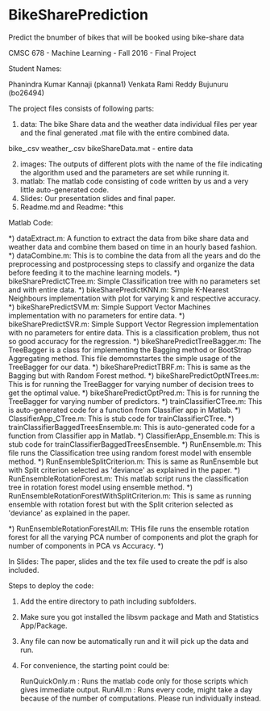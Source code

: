 # BikeSharePrediction
Predict the bnumber of bikes that will be booked using bike-share data

CMSC 678 - Machine Learning - Fall 2016 - Final Project


Student Names:

Phanindra Kumar Kannaji (pkanna1)
Venkata Rami Reddy Bujunuru (bo26494)


The project files consists of following parts:

1. data: The bike Share data and the weather data individual files per year and the final generated .mat file with the entire combined data.

bike_<year>.csv
weather_<year>.csv
bikeShareData.mat - entire data


2. images: The outputs of different plots with the name of the file indicating the algorithm used and the parameters are set while running it.
3. matlab: The matlab code consisting of code written by us and a very little auto-generated code.
4. Slides: Our presentation slides and final paper.
5. Readme.md and Readme: *this

Matlab Code: 

*) dataExtract.m: A function to extract the data from bike share data and weather data and combine them based on time in an hourly based fashion.
*) dataCombine.m: This is to combine the data from all the years and do the preprocessing and postprocessing steps to classify and organize the data before feeding it to the machine learning models.
*) bikeSharePredictCTree.m: Simple Classification tree with no parameters set and with entire data.
*) bikeSharePredictKNN.m: Simple K-Nearest Neighbours implementation with plot for varying k and respective accuracy.
*) bikeSharePredictSVM.m: Simple Support Vector Machines implementation with no parameters for entire data.
*) bikeSharePredictSVR.m: Simple Support Vector Regression implementation with no parameters for entire data. This is a classification problem, thus not so good accuracy for the regression.
*) bikeSharePredictTreeBagger.m: The TreeBagger is a class for implementing the Bagging method or BootStrap Aggregating method. This file demomnstartes the simple usage of the TreeBagger for our data.
*) bikeSharePredictTBRF.m: This is same as the Bagging but with Random Forest method.
*) bikeSharePredictOptNTrees.m: This is for running the TreeBagger for varying number of decision trees to get the optimal value.
*) bikeSharePredictOptPred.m: This is for running the TreeBagger for varying number of predictors.
*) trainClassifierCTree.m: This is auto-generated code for a function from Classifier app in Matlab.
*) ClassifierApp_CTree.m: This is stub code for trainClassifierCTree.
*) trainClassifierBaggedTreesEnsemble.m: This is auto-generated code for a function from Classifier app in Matlab.
*) ClassifierApp_Ensemble.m: This is stub code for trainClassifierBaggedTreesEnsemble.
*) RunEnsemble.m: This file runs the Classification tree using random forest model with ensemble method.
*) RunEnsembleSplitCriterion.m: This is same as RunEnsemble but with Split criterion selected as 'deviance' as explained in the paper.
*) RunEnsembleRotationForest.m: This matlab script runs the classification tree in rotation forest model using ensemble method.
*) RunEnsembleRotationForestWithSplitCriterion.m: This is same as running ensemble with rotation forest but with the Split criterion selected as 'deviance' as explained in the paper.

*) RunEnsembleRotationForestAll.m: THis file runs the ensemble rotation forest for all the varying PCA number of components and plot the graph for number of components in PCA vs Accuracy.
*) 

In Slides: 
The paper, slides and the tex file used to create the pdf is also included.

Steps to deploy the code:

1) Add the entire directory to path including subfolders.
2) Make sure you got installed the libsvm package and Math and Statistics App/Package.
3) Any file can now be automatically run and it will pick up the data and run.
4) For convenience, the starting point could be:

	RunQuickOnly.m : Runs the matlab code only for those scripts which gives immediate output. 
	RunAll.m : Runs every code, might take a day because of the number of computations. Please run individually instead.

